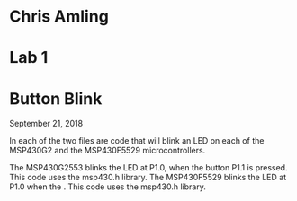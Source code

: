 # Chris Amling
# Lab 1
# Button Blink
September 21, 2018

In each of the two files are code that will blink an LED on each of the MSP430G2 and the MSP430F5529 microcontrollers. 

The MSP430G2553 blinks the LED at P1.0, when the button P1.1 is pressed. This code uses the msp430.h library. The MSP430F5529 blinks the LED at P1.0 when the . This code uses the msp430.h library.
